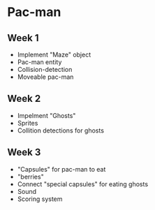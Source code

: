 Pac-man
=======

Week 1
------

* Implement "Maze" object
* Pac-man entity
* Collision-detection
* Moveable pac-man

Week 2
------

* Impelment "Ghosts"
* Sprites
* Collition detections for ghosts

Week 3
------

* "Capsules" for pac-man to eat
* "berries"
* Connect "special capsules" for eating ghosts
* Sound
* Scoring system

